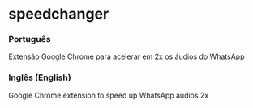 # speedchanger
<h3>Português</h3>

Extensão Google Chrome para acelerar em 2x os áudios do WhatsApp

<h3>Inglês (English)</h3>

Google Chrome extension to speed up WhatsApp audios 2x